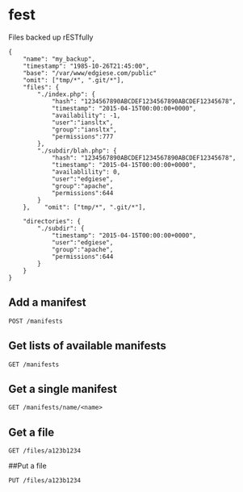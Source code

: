 # fest
Files backed up rESTfully

````
{
    "name": "my_backup",
    "timestamp": "1985-10-26T21:45:00",
    "base": "/var/www/edgiese.com/public"
    "omit": ["tmp/*", ".git/*"],
    "files": {
        "./index.php": {
            "hash": "1234567890ABCDEF1234567890ABCDEF12345678",
            "timestamp": "2015-04-15T00:00:00+0000",
            "availability": -1,
            "user":"iansltx",
            "group":"iansltx",
            "permissions":777
        },
        "./subdir/blah.php": {
            "hash": "1234567890ABCDEF1234567890ABCDEF12345678",
            "timestamp": "2015-04-15T00:00:00+0000",
            "availablility": 0,
            "user":"edgiese",
            "group":"apache",
            "permissions":644
        }
    },    "omit": ["tmp/*", ".git/*"],

    "directories": {
        "./subdir": {
            "timestamp": "2015-04-15T00:00:00+0000",
            "user":"edgiese",
            "group":"apache",
            "permissions":644
        }
    }
}
````

## Add a manifest
````
POST /manifests
````

## Get lists of available manifests
````
GET /manifests
````

## Get a single manifest
````
GET /manifests/name/<name>
````

## Get a file
````
GET /files/a123b1234
````

##Put a file
````
PUT /files/a123b1234
````
